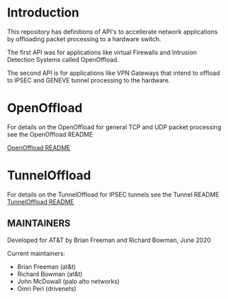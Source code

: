 # Introduction 

This repository has definitions of API's to accellerate network applications by offloading packet processing to a hardware switch. 

The first API was for applications like virtual Firewalls and Intrusion Detection Systems called OpenOffload.

The second API is for applications like VPN Gateways that intend to offload to IPSEC and GENEVE tunnel processing to the hardware.


# OpenOffload

For details on the OpenOffload for general TCP and UDP packet processing see the OpenOffload README

[OpenOffload README](/README.OpenOffload.md 'OpenOffload Readme')


# TunnelOffload

For details on the TunnelOffload for IPSEC tunnels see the Tunnel README 
[TunnelOffload README](/README.TunnelOffload.md 'TunnelOffload Readme')


MAINTAINERS
-----------

Developed for AT&T by Brian Freeman and Richard Bowman, June 2020

Current maintainers:
 * Brian Freeman (at&t)
 * Richard Bowman (at&t)
 * John McDowall (palo alto networks)
 * Omri Peri (drivenets) 




